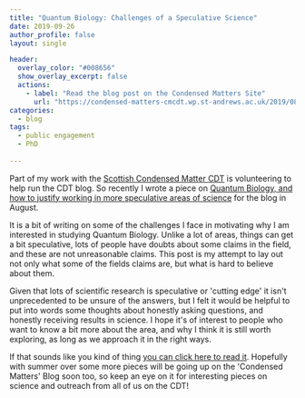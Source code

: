 ```yaml
---
title: "Quantum Biology: Challenges of a Speculative Science"
date: 2019-09-26
author_profile: false
layout: single

header:
  overlay_color: "#008656"
  show_overlay_excerpt: false
  actions:
    - label: "Read the blog post on the Condensed Matters Site"
      url: "https://condensed-matters-cmcdt.wp.st-andrews.ac.uk/2019/08/01/quantum-biology-challenges-of-a-speculative-science/"
categories:
  - blog
tags:
  - public engagement
  - PhD
  
---
```

Part of my work with the [Scottish Condensed Matter CDT](https://cm-cdt.supa.ac.uk/) is volunteering to help run the CDT blog. 
So recently I wrote a piece on [Quantum Biology, and how to justify working in more speculative areas of science](https://condensed-matters-cmcdt.wp.st-andrews.ac.uk/2019/08/01/quantum-biology-challenges-of-a-speculative-science/) for the blog in August. 

It is a bit of writing on some of the challenges I face in motivating why I am interested in studying Quantum Biology.
Unlike a lot of areas, things can get a bit speculative, lots of people have doubts about some claims in the field, and these are not unreasonable claims. This post is my attempt to lay out not only what some of the fields claims are, but what is hard to believe about them. 

Given that lots of scientific research is speculative or 'cutting edge' it isn't unprecedented to be unsure of the answers, but I felt it would be helpful to put into words some thoughts about honestly asking questions, and honestly receiving results in science. 
I hope it's of interest to people who want to know a bit more about the area, and why I think it is still worth exploring, as long as we approach it in the right ways. 

If that sounds like you kind of thing [you can click here to read it](https://condensed-matters-cmcdt.wp.st-andrews.ac.uk/2019/08/01/quantum-biology-challenges-of-a-speculative-science/).
Hopefully with summer over some more pieces will be going up on the 'Condensed Matters' Blog soon too, so keep an eye on it for interesting pieces on science and outreach from all of us on the CDT! 

